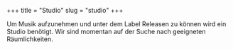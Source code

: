 +++
title = "Studio"
slug = "studio"
+++

Um Musik aufzunehmen und unter dem Label Releasen zu können wird ein Studio benötigt.
Wir sind momentan auf der Suche nach geeigneten Räumlichkeiten.
